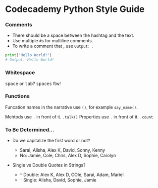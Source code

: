 # Codecademy Python Style Guide


### Comments

- There should be a space between the hashtag and the text.
- Use multiple `#`s for multiline comments.
- To write a comment that , use `Output: `.

```py
print("Hello World!")
# Output: Hello World!
```

### Whitespace

<kbd>space</kbd> or <kbd>tab</kbd>? <kbd>spaces</kbd> ftw!

### Functions

Funcation names in the narrative use `()`, for example `say_name()`.

Mehtods use `.` in front of it. `.talk()`
Properties use `.` in front of it. `.count`

### To Be Determined...

- Do we capitalize the first word or not?
    -  Sarai, Alisha, Alex K, David, Sonny, Kenny
    - No: Jamie, Cole, Chris, Alex D, Sophie, Carolyn

- Single vs Double Quotes in Strings?
    - `"` Double: Alex K, Alex D, COle, Sarai, Adam, Mariel
    - `'` Single: Alisha, David, Sophie, Jamie
